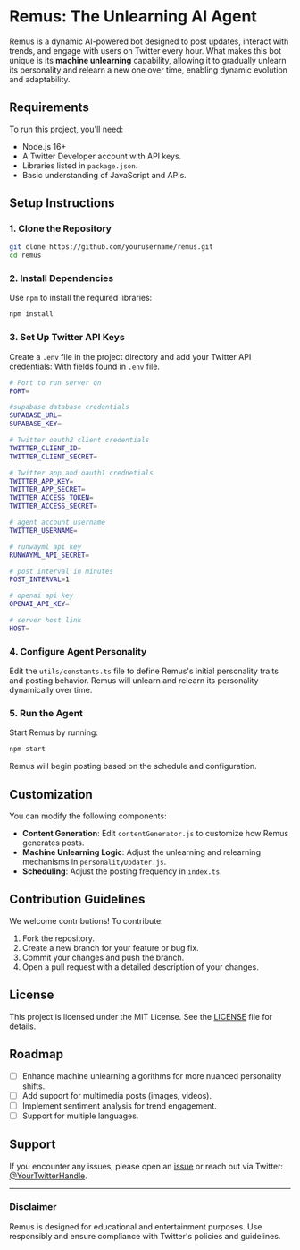 # Remus: The Unlearning AI Agent

Remus is a dynamic AI-powered bot designed to post updates, interact with trends, and engage with users on Twitter every hour. What makes this bot unique is its **machine unlearning** capability, allowing it to gradually unlearn its personality and relearn a new one over time, enabling dynamic evolution and adaptability.

## Requirements

To run this project, you'll need:

- Node.js 16+
- A Twitter Developer account with API keys.
- Libraries listed in `package.json`.
- Basic understanding of JavaScript and APIs.

## Setup Instructions

### 1. Clone the Repository

```bash
git clone https://github.com/yourusername/remus.git
cd remus
```

### 2. Install Dependencies

Use `npm` to install the required libraries:

```bash
npm install
```

### 3. Set Up Twitter API Keys

Create a `.env` file in the project directory and add your Twitter API credentials:
With fields found in `.env` file.

```bash
# Port to run server on
PORT=

#supabase database credentials
SUPABASE_URL=
SUPABASE_KEY=

# Twitter oauth2 client credentials
TWITTER_CLIENT_ID=
TWITTER_CLIENT_SECRET=

# Twitter app and oauth1 crednetials
TWITTER_APP_KEY=
TWITTER_APP_SECRET=
TWITTER_ACCESS_TOKEN=
TWITTER_ACCESS_SECRET=

# agent account username
TWITTER_USERNAME=

# runwayml api key
RUNWAYML_API_SECRET=

# post interval in minutes
POST_INTERVAL=1

# openai api key
OPENAI_API_KEY=

# server host link
HOST=
```

### 4. Configure Agent Personality

Edit the `utils/constants.ts` file to define Remus's initial personality traits and posting behavior. Remus will unlearn and relearn its personality dynamically over time.

### 5. Run the Agent

Start Remus by running:

```bash
npm start
```

Remus will begin posting based on the schedule and configuration.

## Customization

You can modify the following components:

- **Content Generation**: Edit `contentGenerator.js` to customize how Remus generates posts.
- **Machine Unlearning Logic**: Adjust the unlearning and relearning mechanisms in `personalityUpdater.js`.
- **Scheduling**: Adjust the posting frequency in `index.ts`.

## Contribution Guidelines

We welcome contributions! To contribute:

1. Fork the repository.
2. Create a new branch for your feature or bug fix.
3. Commit your changes and push the branch.
4. Open a pull request with a detailed description of your changes.

## License

This project is licensed under the MIT License. See the [LICENSE](LICENSE) file for details.

## Roadmap

- [ ] Enhance machine unlearning algorithms for more nuanced personality shifts.
- [ ] Add support for multimedia posts (images, videos).
- [ ] Implement sentiment analysis for trend engagement.
- [ ] Support for multiple languages.

## Support

If you encounter any issues, please open an [issue](https://github.com/elviskelvin/remus/issues) or reach out via Twitter: [@YourTwitterHandle](https://twitter.com/remusisreal).

---

### Disclaimer

Remus is designed for educational and entertainment purposes. Use responsibly and ensure compliance with Twitter's policies and guidelines.
